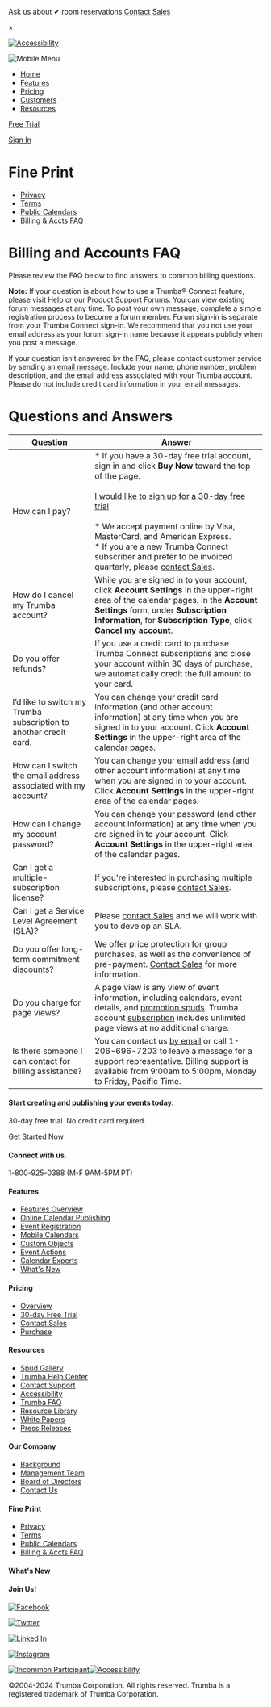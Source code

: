  

Ask us about ✔ room reservations [Contact Sales](https://www.trumba.com/connect/eventcalendar/contact_sales.aspx)

×

 [![Accessibility](https://www.trumba.com/connect/images/template/logo_main.png)](https://www.trumba.com/connect/default.aspx)

![Mobile Menu](../images/template/image_mobile_menu_button.png)

* [Home](https://www.trumba.com/connect/default.aspx)
* [Features](https://www.trumba.com/connect/features/default.aspx)
* [Pricing](https://www.trumba.com/connect/eventcalendar/pricing.aspx)
* [Customers](https://www.trumba.com/connect/onlinecalendars/customers.aspx)
* [Resources](https://www.trumba.com/connect/webcalendars/spud_gallery.aspx)

[Free Trial](https://www.trumba.com/t.aspx?e=CgDYD3AooH8puUBOBPGB0MsUdkkE6HCUs0IDNk6hepig9ZGlMAe3BBL9ggbQbjViZx0!X)

[Sign In](https://www.trumba.com/t2)

Fine Print
==========

* [Privacy](https://www.trumba.com/connect/about/privacy_policy.aspx)
* [Terms](https://www.trumba.com/connect/about/terms_of_use.aspx)
* [Public Calendars](http://www.trumba.com/calendars)
* [Billing & Accts FAQ](https://www.trumba.com/connect/support/billing_faq.aspx)

Billing and Accounts FAQ
========================

Please review the FAQ below to find answers to common billing questions.

**Note:** If your question is about how to use a Trumba® Connect feature, please visit [Help](https://www.trumba.com/help/default.aspx) or our [Product Support Forums](http://forums.trumba.com/). You can view existing forum messages at any time. To post your own message, complete a simple registration process to become a forum member. Forum sign-in is separate from your Trumba Connect sign-in. We recommend that you not use your email address as your forum sign-in name because it appears publicly when you post a message.

If your question isn’t answered by the FAQ, please contact customer service by sending an [email message](mailto:support@corp.trumba.com?subject=Billing%20support). Include your name, phone number, problem description, and the email address associated with your Trumba account. Please do not include credit card information in your email messages.

Questions and Answers
=====================

| Question | Answer |
| --- | --- |
| How can I pay? | * If you have a 30-day free trial account, sign in and click **Buy Now** toward the top of the page.<br>    <br>    [I would like to sign up for a 30-day free trial](https://www.trumba.com/t.aspx?e=CgDYD3AooH8puUBOBPGB0MsUdkkE6HCUs0IDNk6hepig9ZGlMAe3BBL9ggbQbjViZx0!X)<br>    <br>* We accept payment online by Visa, MasterCard, and American Express.<br>* If you are a new Trumba Connect subscriber and prefer to be invoiced quarterly, please [contact Sales](https://www.trumba.com/connect/eventcalendar/contact_sales.aspx). |
| How do I cancel my Trumba account? | While you are signed in to your account, click **Account Settings** in the upper-right area of the calendar pages. In the **Account Settings** form, under **Subscription Information**, for **Subscription Type**, click **Cancel my account**. |
| Do you offer refunds? | If you use a credit card to purchase Trumba Connect subscriptions and close your account within 30 days of purchase, we automatically credit the full amount to your card. |
| I’d like to switch my Trumba subscription to another credit card. | You can change your credit card information (and other account information) at any time when you are signed in to your account. Click **Account Settings** in the upper-right area of the calendar pages. |
| How can I switch the email address associated with my account? | You can change your email address (and other account information) at any time when you are signed in to your account. Click **Account Settings** in the upper-right area of the calendar pages. |
| How can I change my account password? | You can change your password (and other account information) at any time when you are signed in to your account. Click **Account Settings** in the upper-right area of the calendar pages. |
| Can I get a multiple-subscription license? | If you're interested in purchasing multiple subscriptions, please [contact Sales](https://www.trumba.com/connect/eventcalendar/contact_sales.aspx). |
| Can I get a Service Level Agreement (SLA)? | Please [contact Sales](https://www.trumba.com/connect/eventcalendar/contact_sales.aspx) and we will work with you to develop an SLA. |
| Do you offer long-term commitment discounts? | We offer price protection for group purchases, as well as the convenience of pre-payment. [Contact Sales](https://www.trumba.com/connect/eventcalendar/contact_sales.aspx) for more information. |
| Do you charge for page views? | A page view is any view of event information, including calendars, event details, and [promotion spuds](https://www.trumba.com/help/publish/pub_cp.aspx#spuddef). Trumba account [subscription](https://www.trumba.com/connect/eventcalendar/pricing.aspx) includes unlimited page views at no additional charge. |
| Is there someone I can contact for billing assistance? | You can contact us [by email](mailto:billings@corp.trumba.com) or call 1-206-696-7203 to leave a message for a support representative. Billing support is available from 9:00am to 5:00pm, Monday to Friday, Pacific Time. |

#### Start creating and publishing your events today.

30-day free trial. No credit card required.

[Get Started Now](https://www.trumba.com/t.aspx?e=CgDYD3AooH8puUBOBPGB0MsUdkkE6HCUs0IDNk6hepig9ZGlMAe3BBL9ggbQbjViZx0!X)

#### Connect with us.

1-800-925-0388 (M-F 9AM-5PM PT)

#### Features

* [Features Overview](https://www.trumba.com/connect/features/default.aspx)
* [Online Calendar Publishing](https://www.trumba.com/connect/webcalendars/publishing.aspx)
* [Event Registration](https://www.trumba.com/connect/webcalendars/event_registration.aspx)
* [Mobile Calendars](https://www.trumba.com/connect/webcalendars/mobile.aspx)
* [Custom Objects](https://www.trumba.com/connect/webcalendars/custom_objects.aspx)
* [Event Actions](https://www.trumba.com/connect/webcalendars/connect_interact.aspx)
* [Calendar Experts](https://www.trumba.com/connect/webcalendars/calendar_experts.aspx)
* [What's New](https://www.trumba.com/connect/webcalendars/whats_new.aspx)

#### Pricing

* [Overview](https://www.trumba.com/connect/eventcalendar/pricing.aspx)
* [30-day Free Trial](https://www.trumba.com/t.aspx?e=CgDYD3AooH8puUBOBPGB0MsUdkkE6HCUs0IDNk6hepig9ZGlMAe3BBL9ggbQbjViZx0!X)
* [Contact Sales](https://www.trumba.com/connect/eventcalendar/contact_sales.aspx)
* [Purchase](https://www.trumba.com/t.aspx?e=CgDoSA7qdkJUajYRRESZn5TFJtgVmXedsTTfM62bGe*Rn4WueK6b7OO1nlA2gd4*4lA!X)

#### Resources

* [Spud Gallery](https://www.trumba.com/connect/webcalendars/spud_gallery.aspx)
* [Trumba Help Center](https://www.trumba.com/help/default.aspx)
* [Contact Support](https://www.trumba.com/connect/support/contact_support.aspx)
* [Accessibility](https://www.trumba.com/help/accessibility.aspx)
* [Trumba FAQ](https://www.trumba.com/connect/webcalendars/faq.aspx)
* [Resource Library](https://www.trumba.com/connect/knowledgecenter/default.aspx)
* [White Papers](https://www.trumba.com/connect/knowledgecenter/white_papers.aspx)
* [Press Releases](https://www.trumba.com/connect/mediacenter/trumba_press_releases.aspx)

#### Our Company

* [Background](https://www.trumba.com/connect/about/default.aspx)
* [Management Team](https://www.trumba.com/connect/about/senior_team.aspx)
* [Board of Directors](https://www.trumba.com/connect/about/board_of_directors.aspx)
* [Contact Us](https://www.trumba.com/connect/about/contact.aspx)

#### Fine Print

* [Privacy](https://www.trumba.com/connect/about/privacy_policy.aspx)
* [Terms](https://www.trumba.com/connect/about/terms_of_use.aspx)
* [Public Calendars](https://www.trumba.com/calendars)
* [Billing & Accts FAQ](https://www.trumba.com/connect/support/billing_faq.aspx)

#### What's New

#### Join Us!

[![Facebook](../images/template/icon_facebook.svg)](https://www.facebook.com/TrumbaCorp)

[![Twitter](../images/template/icon_twitter.svg)](https://twitter.com/Trumba)

[![Linked In](../images/template/icon_linkedin.svg)](https://www.linkedin.com/company/trumba)

[![Instagram](../images/template/icon_instagram.svg)](https://www.instagram.com/trumbacorporation)

  [![Incommon Participant](../images/template/logo_incommon.png)](http://www.incommon.org/)[![Accessibility](https://www.trumba.com/connect/images/accessibility.png)](https://www.trumba.com/help/accessibility.aspx)

©2004-2024 Trumba Corporation. All rights reserved. Trumba is a registered trademark of Trumba Corporation.